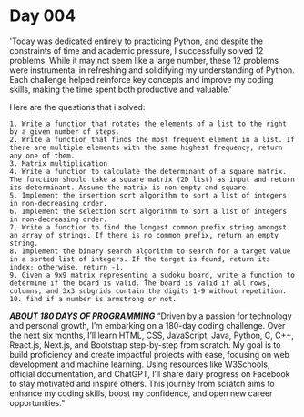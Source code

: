 # Day 004

'Today was dedicated entirely to practicing Python, and despite the constraints of time and academic pressure, I successfully solved 12 problems. While it may not seem like a large number, these 12 problems were instrumental in refreshing and solidifying my understanding of Python. Each challenge helped reinforce key concepts and improve my coding skills, making the time spent both productive and valuable.'

Here are the questions that i solved:

    1. Write a function that rotates the elements of a list to the right by a given number of steps.
    2. Write a function that finds the most frequent element in a list. If there are multiple elements with the same highest frequency, return any one of them.
    3. Matrix multiplication
    4. Write a function to calculate the determinant of a square matrix. The function should take a square matrix (2D list) as input and return its determinant. Assume the matrix is non-empty and square.
    5. Implement the insertion sort algorithm to sort a list of integers in non-decreasing order.
    6. Implement the selection sort algorithm to sort a list of integers in non-decreasing order.
    7. Write a function to find the longest common prefix string amongst an array of strings. If there is no common prefix, return an empty string.
    8. Implement the binary search algorithm to search for a target value in a sorted list of integers. If the target is found, return its index; otherwise, return -1.
    9. Given a 9x9 matrix representing a sudoku board, write a function to determine if the board is valid. The board is valid if all rows, columns, and 3x3 subgrids contain the digits 1-9 without repetition.
    10. find if a number is armstrong or not.

***ABOUT 180 DAYS OF PROGRAMMING***
“Driven by a passion for technology and personal growth, I’m embarking on a 180-day coding challenge. Over the next six months, I’ll learn HTML, CSS, JavaScript, Java, Python, C, C++, React.js, Next.js, and Bootstrap step-by-step from scratch. My goal is to build proficiency and create impactful projects with ease, focusing on web development and machine learning. Using resources like W3Schools, official documentation, and ChatGPT, I’ll share daily progress on Facebook to stay motivated and inspire others. This journey from scratch aims to enhance my coding skills, boost my confidence, and open new career opportunities.”
